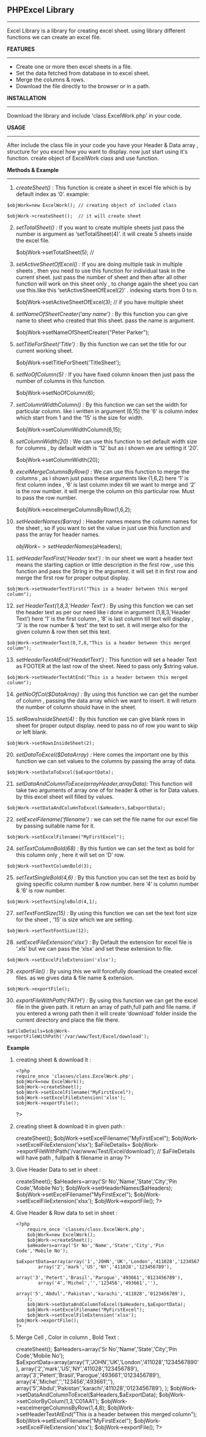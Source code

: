 

**PHPExcel Library**
---------------
____________________________________________________________

Excel Library is a library for creating excel sheet. using library different functions we can create an excel file.

**FEATURES**
_______________________________________________________________

 - Create one or more then excel sheets in a file.
 - Set the data fetched from database in to excel sheet.
 - Merge the columns & rows.
 - Download the file directly to the browser or in a path. 

**INSTALLATION**
_____________________________________________________________________
Download the library and include 'class.ExcelWork.php' in your code.

**USAGE**
_____________________________________________________________________
After include the class file in your code you have your Header & Data array , structure for you excel how you want to display. now just start using it's function. create object of ExcelWork class and use function.

**Methods & Example**
_____________________________________________________________________

 1.  *createSheet()* : 
		This function is create a sheet in excel file which is by default index as ‘0’.
		example:

    $objWork=new ExcelWork(); // creating object of included class
    
	$objWork->createSheet();  // it will create sheet

 2. *setTotalSheet() :*
	 If you want to create multiple sheets just pass the number is argument as ‘setTotalSheet(4)’. it will create 5 sheets inside the excel file.
	 

    $objWork->setTotalSheet(5);  //  

 3. *setActiveSheetOfExcel() :* 
	 If you are doing multiple task in multiple sheets , then you need to use this function for individual task in the current sheet. just pass the number of sheet and then after all other function will work on this sheet only , to change again the sheet you can use this.like this ‘setActiveSheetOfExcel(2)’ . indexing starts from 0 to n.
	 

    $objWork->setActiveSheetOfExcel(3); // if you have multiple sheet

 4. *setNameOfSheetCreater(‘any name’) :* 
	 By this function you can give name to sheet who created that this sheet. pass the name is argument.
	 

    $objWork->setNameOfSheetCreater("Peter Parker");

 5. *setTitleForSheet(‘Title’) :*
	 By this function we can set the title for our current working sheet.
	 

    $objWork->setTitleForSheet('TitleSheet');

 6. *setNoOfColumn(5) :* 
	If you have fixed column known then just pass the number of columns in this function.	
	

    $objWork->setNoOfColumn(6);

 7. *setColumnWidthColumn() :*
 By this function we can set the width for particular column. like i written in argument (6,15) the ‘6’ is column index which start from 1 and the ‘15’ is the size for width.
 

    $objWork->setColumnWidthColumn(6,15);

 8. *setColumnWidth(20) :* 
We can use this function to set default width size for columns , by default width is ‘12’ but as i shown we are setting it ‘20’.

    $objWork->setColumnWidth(20);

 9. *excelMergeColumnsByRow() :* 
We can use this function to merge the columns , as i shown just pass these arguments like (1,6,2) here ‘1’ is first column index , ‘6’ is last column index till we want to merge and ‘2’ is the row number. it will merge the column on this particular row. Must to pass the row number.

    $objWork->excelmergeColumnsByRow(1,6,2);

 10. *setHeaderNames($array) :* 
Header names means the column names for the sheet , so if you want to set the value in just use this function and pass the array for header names.

     $objWork->setHeaderNames($aHeaders);

 11. *setHeaderTextFirst(‘Header text’) :* 
In our sheet we want a header text means the starting caption or little description in the first row , use this function and pass the String in the argument. it will set it in first row and merge the first row for proper output display.

    $objWork->setHeaderTextFirst("This is a header between this merged column");

 12. *set HeaderText(1,8,3,’Header Text’) :*
 By using this function we can set the header text as per our need like i done in argument (1,8,3,’Header Text’) here ‘1’ is the first column , ‘8’ is last column till text will display , ‘3’ is the row number & ‘text’ the text to set. it will merge also for the given column & row then set this text.
 

    $objWork->setHeaderText(0,7,8,"This is a header between this merged column");

 13. *setHeaderTextAtEnd(‘HeadetText’) :*
This function will set a header Text as FOOTER at the last row of the sheet. Need to pass only $string value. 

    $objWork->setHeaderTextAtEnd("This is a header between this merged column");


 14. *getNoOfCol($DataArray) :* 
By using this function we can get the number of column , passing the data array which we want to insert. it will return the number of column should have in the sheet.

 15. *setRowsInsideSheet(4) :*
 By this function we can give blank rows in sheet for proper output display. need to pass no of row you want  to skip or left blank.
 

    $objWork->setRowsInsideSheet(2);

 20. *setDataToExcel($DataArray) :* 
Here comes the important one by this function we can set values to the columns by passing the array of data.

    $objWork->setDataToExcel($aExportData);

 21. *setDataAndColumnToExce($arrayHeader,$arrayData):*
This function will take two arguments of array one of for header & other is for Data values. by this excel sheet will filled by values.

    $objWork->setDataAndColumnToExcel($aHeaders,$aExportData);

 22. *setExcelFilename(‘filename’) :*
 we can set the file name for our excel file by passing suitable name for it.
 

    $objWork->setExcelFilename("MyFirstExcel");

 24. *setTextColumnBold(68) :*
By this funtion we can set the text as bold for this column only , here it will set on ‘D’ row.

    $objWork->setTextColumnBold(3);

 25. *setTextSingleBold(4,6) :*
By this function you can set the text as bold by giving specific column number & row number. here ‘4’ is column number & ‘6’ is row number. 

    $objWork->setTextSingleBold(4,1); 

 27. *setTextFontSize(15) :* 
By using this function we can set the text font size for the sheet , ‘15’ is size which we are setting.

    $objWork->setTextFontSize(12);

 28. *setExcelFileExtension(‘xlsx’) :*
 By Default the extension for excel file is ‘.xls’ but we can pass the ‘xlsx’ and set these extension to file.
 

    $objWork->setExcelFileExtension('xlsx');

 29. *exportFile() :* 
By using this we will forcefully download the created excel files. as we gives data & file name & extension.

    $objWork->exportFile();

 30. *exportFileWithPath(‘PATH’) :* 
By using this function we can get the excel file in the given path. it return an array of path,full path and file name. if you entered a wrong path then it will create ‘download’ folder inside the current directory and place the file there.

    $aFileDetails=$objWork->exportFileWithPath('/var/www/Test/Excel/download');

**Example**

 1. creating sheet & download it :

        <?php
	    require_once 'classes/class.ExcelWork.php';
	    $objWork=new ExcelWork();
	    $objWork->createSheet();
	    $objWork->setExcelFilename("MyFirstExcel");
		$objWork->setExcelFileExtension('xlsx');
		$objWork->exportFile();
	   ?>

 2. creating sheet & download it in given path :
 

      <?php
	    require_once 'classes/class.ExcelWork.php';
	    $objWork=new ExcelWork();
	    $objWork->createSheet();
	    $objWork->setExcelFilename("MyFirstExcel");
		$objWork->setExcelFileExtension('xlsx');
		$aFileDetails= $objWork->exportFileWithPath('/var/www/Test/Excel/download');
		// $aFileDetails will have path , fullpath & filename in array
	   ?>

 3. Give Header Data to set in sheet :
 

       <?php
	    require_once 'classes/class.ExcelWork.php';
	    $objWork=new ExcelWork();
	    $objWork->createSheet();
		$aHeaders=array('Sr No','Name','State','City','Pin Code','Mobile No'); 
		$objWork->setHeaderNames($aHeaders);
		$objWork->setExcelFilename("MyFirstExcel");
		$objWork->setExcelFileExtension('xlsx');
		$objWork->exportFile();
		?>

 4. Give Header & Row data to set in sheet :
 

	    <?php
		    require_once 'classes/class.ExcelWork.php';
		    $objWork=new ExcelWork();
		    $objWork->createSheet();
			$aHeaders=array('Sr No','Name','State','City','Pin Code','Mobile No'); 
			$aExportData=array(array('1','JOHN','UK','London','411028','1234567890'),
				array('2','mark','US','NY','411028','123456789'),
				array('3','Petert','Brasil','Parogue','493661','0123456789'),
				array('4','Michel','','123456','493661',''),
				array('5','Abdul','Pakistan','karachi','411028','0123456789'),
			);
			$objWork->setDataAndColumnToExcel($aHeaders,$aExportData);
			$objWork->setExcelFilename("MyFirstExcel");
			$objWork->setExcelFileExtension('xlsx');
		$objWork->exportFile();
		?>

 5. Merge Cell , Color in column , Bold Text :
 

    <?php
		   require_once 'classes/class.ExcelWork.php';
		    $objWork=new ExcelWork();
		    $objWork->createSheet();
			$aHeaders=array('Sr No','Name','State','City','Pin Code','Mobile No'); 
			$aExportData=array(array('1','JOHN','UK','London','411028','1234567890'),
				array('2','mark','US','NY','411028','123456789'),
				array('3','Petert','Brasil','Parogue','493661','0123456789'),
				array('4','Michel','','123456','493661',''),
				array('5','Abdul','Pakistan','karachi','411028','0123456789'),
			);
			$objWork->setDataAndColumnToExcel($aHeaders,$aExportData);
			$objWork->setColorByColum(1,3,'C01AA1');
			$objWork->excelmergeColumnsByRow(1,4,8);
			$objWork->setHeaderTextAtEnd("This is a header between this merged column");
			$objWork->setExcelFilename("MyFirstExcel");
			$objWork->setExcelFileExtension('xlsx');
			$objWork->exportFile();
	?>